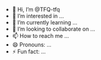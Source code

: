 - 👋 Hi, I’m @TFQ-tfq
- 👀 I’m interested in ...
- 🌱 I’m currently learning ...
- 💞️ I’m looking to collaborate on ...
- 📫 How to reach me ...
- 😄 Pronouns: ...
- ⚡ Fun fact: ...

<!---
TFQ-tfq/TFQ-tfq is a ✨ special ✨ repository because its `README.md` (this file) appears on your GitHub profile.
You can click the Preview link to take a look at your changes.
--->
